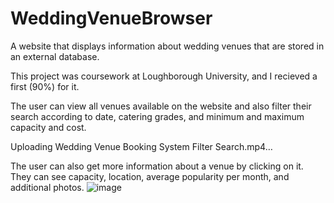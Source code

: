 # WeddingVenueBrowser
A website that displays information about wedding venues that are stored in an external database.

This project was coursework at Loughborough University, and I recieved a first (90%) for it.

The user can view all venues available on the website and also filter their search according to date, catering grades, and minimum and maximum capacity and cost.

Uploading Wedding Venue Booking System Filter Search.mp4…

The user can also get more information about a venue by clicking on it. They can see capacity, location, average popularity per month, and additional photos.
![image](https://user-images.githubusercontent.com/109162139/184653812-41faec6a-3eeb-4c05-9073-fbc5e329ec32.png)
